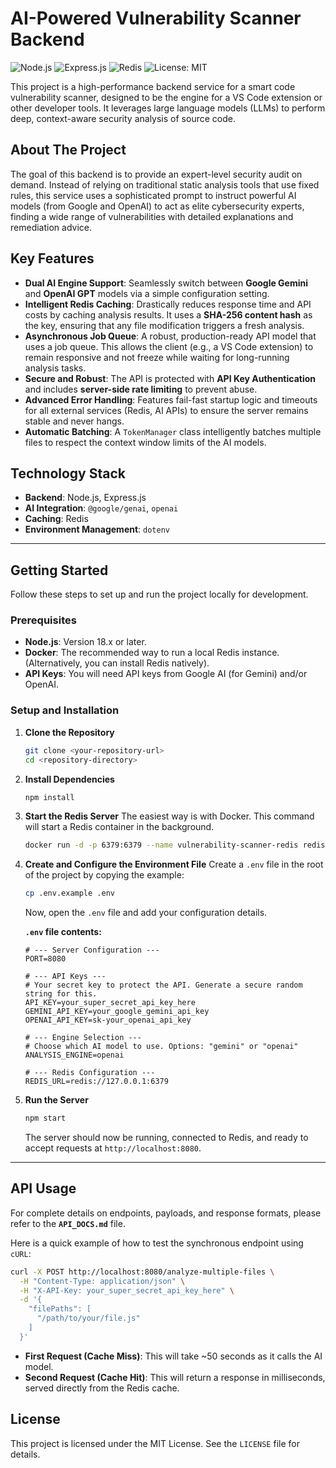 # AI-Powered Vulnerability Scanner Backend

![Node.js](https://img.shields.io/badge/Node.js-18.x-blue?style=for-the-badge&logo=node.js)
![Express.js](https://img.shields.io/badge/Express.js-4.x-green?style=for-the-badge&logo=express)
![Redis](https://img.shields.io/badge/Redis-6.x-red?style=for-the-badge&logo=redis)
![License: MIT](https://img.shields.io/badge/License-MIT-yellow.svg?style=for-the-badge)

This project is a high-performance backend service for a smart code vulnerability scanner, designed to be the engine for a VS Code extension or other developer tools. It leverages large language models (LLMs) to perform deep, context-aware security analysis of source code.

## About The Project

The goal of this backend is to provide an expert-level security audit on demand. Instead of relying on traditional static analysis tools that use fixed rules, this service uses a sophisticated prompt to instruct powerful AI models (from Google and OpenAI) to act as elite cybersecurity experts, finding a wide range of vulnerabilities with detailed explanations and remediation advice.

## Key Features

-   **Dual AI Engine Support**: Seamlessly switch between **Google Gemini** and **OpenAI GPT** models via a simple configuration setting.
-   **Intelligent Redis Caching**: Drastically reduces response time and API costs by caching analysis results. It uses a **SHA-256 content hash** as the key, ensuring that any file modification triggers a fresh analysis.
-   **Asynchronous Job Queue**: A robust, production-ready API model that uses a job queue. This allows the client (e.g., a VS Code extension) to remain responsive and not freeze while waiting for long-running analysis tasks.
-   **Secure and Robust**: The API is protected with **API Key Authentication** and includes **server-side rate limiting** to prevent abuse.
-   **Advanced Error Handling**: Features fail-fast startup logic and timeouts for all external services (Redis, AI APIs) to ensure the server remains stable and never hangs.
-   **Automatic Batching**: A `TokenManager` class intelligently batches multiple files to respect the context window limits of the AI models.

## Technology Stack

-   **Backend**: Node.js, Express.js
-   **AI Integration**: `@google/genai`, `openai`
-   **Caching**: Redis
-   **Environment Management**: `dotenv`

---

## Getting Started

Follow these steps to set up and run the project locally for development.

### Prerequisites

-   **Node.js**: Version 18.x or later.
-   **Docker**: The recommended way to run a local Redis instance. (Alternatively, you can install Redis natively).
-   **API Keys**: You will need API keys from Google AI (for Gemini) and/or OpenAI.

### Setup and Installation

1.  **Clone the Repository**
    ```bash
    git clone <your-repository-url>
    cd <repository-directory>
    ```

2.  **Install Dependencies**
    ```bash
    npm install
    ```

3.  **Start the Redis Server**
    The easiest way is with Docker. This command will start a Redis container in the background.
    ```bash
    docker run -d -p 6379:6379 --name vulnerability-scanner-redis redis
    ```

4.  **Create and Configure the Environment File**
    Create a `.env` file in the root of the project by copying the example:
    ```bash
    cp .env.example .env
    ```
    Now, open the `.env` file and add your configuration details.

    **`.env` file contents:**
    ```env
    # --- Server Configuration ---
    PORT=8080

    # --- API Keys ---
    # Your secret key to protect the API. Generate a secure random string for this.
    API_KEY=your_super_secret_api_key_here
    GEMINI_API_KEY=your_google_gemini_api_key
    OPENAI_API_KEY=sk-your_openai_api_key

    # --- Engine Selection ---
    # Choose which AI model to use. Options: "gemini" or "openai"
    ANALYSIS_ENGINE=openai

    # --- Redis Configuration ---
    REDIS_URL=redis://127.0.0.1:6379
    ```

5.  **Run the Server**
    ```bash
    npm start
    ```
    The server should now be running, connected to Redis, and ready to accept requests at `http://localhost:8080`.

---

## API Usage

For complete details on endpoints, payloads, and response formats, please refer to the **`API_DOCS.md`** file.

Here is a quick example of how to test the synchronous endpoint using `cURL`:

```bash
curl -X POST http://localhost:8080/analyze-multiple-files \
  -H "Content-Type: application/json" \
  -H "X-API-Key: your_super_secret_api_key_here" \
  -d '{
    "filePaths": [
      "/path/to/your/file.js"
    ]
  }'
```

-   **First Request (Cache Miss)**: This will take ~50 seconds as it calls the AI model.
-   **Second Request (Cache Hit)**: This will return a response in milliseconds, served directly from the Redis cache.

## License

This project is licensed under the MIT License. See the `LICENSE` file for details.